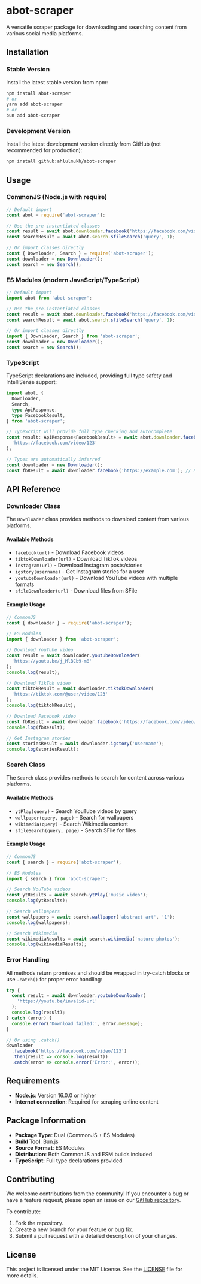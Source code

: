 # abot-scraper

A versatile scraper package for downloading and searching content from various social media platforms.

## Installation

### Stable Version

Install the latest stable version from npm:

```bash
npm install abot-scraper
# or
yarn add abot-scraper
# or
bun add abot-scraper
```

### Development Version

Install the latest development version directly from GitHub (not recommended for production):

```bash
npm install github:ahlulmukh/abot-scraper
```

## Usage

### CommonJS (Node.js with require)

```javascript
// Default import
const abot = require('abot-scraper');

// Use the pre-instantiated classes
const result = await abot.downloader.facebook('https://facebook.com/video/123');
const searchResult = await abot.search.sfileSearch('query', 1);

// Or import classes directly
const { Downloader, Search } = require('abot-scraper');
const downloader = new Downloader();
const search = new Search();
```

### ES Modules (modern JavaScript/TypeScript)

```javascript
// Default import
import abot from 'abot-scraper';

// Use the pre-instantiated classes
const result = await abot.downloader.facebook('https://facebook.com/video/123');
const searchResult = await abot.search.sfileSearch('query', 1);

// Or import classes directly
import { Downloader, Search } from 'abot-scraper';
const downloader = new Downloader();
const search = new Search();
```

### TypeScript

TypeScript declarations are included, providing full type safety and IntelliSense support:

```typescript
import abot, {
  Downloader,
  Search,
  type ApiResponse,
  type FacebookResult,
} from 'abot-scraper';

// TypeScript will provide full type checking and autocomplete
const result: ApiResponse<FacebookResult> = await abot.downloader.facebook(
  'https://facebook.com/video/123'
);

// Types are automatically inferred
const downloader = new Downloader();
const fbResult = await downloader.facebook('https://example.com'); // Return type is known
```

## API Reference

### Downloader Class

The `Downloader` class provides methods to download content from various platforms.

#### Available Methods

- `facebook(url)` - Download Facebook videos
- `tiktokDownloader(url)` - Download TikTok videos
- `instagram(url)` - Download Instagram posts/stories
- `igstory(username)` - Get Instagram stories for a user
- `youtubeDownloader(url)` - Download YouTube videos with multiple formats
- `sfileDownloader(url)` - Download files from SFile

#### Example Usage

```javascript
// CommonJS
const { downloader } = require('abot-scraper');

// ES Modules
import { downloader } from 'abot-scraper';

// Download YouTube video
const result = await downloader.youtubeDownloader(
  'https://youtu.be/j_MlBCb9-m8'
);
console.log(result);

// Download TikTok video
const tiktokResult = await downloader.tiktokDownloader(
  'https://tiktok.com/@user/video/123'
);
console.log(tiktokResult);

// Download Facebook video
const fbResult = await downloader.facebook('https://facebook.com/video/123');
console.log(fbResult);

// Get Instagram stories
const storiesResult = await downloader.igstory('username');
console.log(storiesResult);
```

### Search Class

The `Search` class provides methods to search for content across various platforms.

#### Available Methods

- `ytPlay(query)` - Search YouTube videos by query
- `wallpaper(query, page)` - Search for wallpapers
- `wikimedia(query)` - Search Wikimedia content
- `sfileSearch(query, page)` - Search SFile for files

#### Example Usage

```javascript
// CommonJS
const { search } = require('abot-scraper');

// ES Modules
import { search } from 'abot-scraper';

// Search YouTube videos
const ytResults = await search.ytPlay('music video');
console.log(ytResults);

// Search wallpapers
const wallpapers = await search.wallpaper('abstract art', '1');
console.log(wallpapers);

// Search Wikimedia
const wikimediaResults = await search.wikimedia('nature photos');
console.log(wikimediaResults);
```

### Error Handling

All methods return promises and should be wrapped in try-catch blocks or use `.catch()` for proper error handling:

```javascript
try {
  const result = await downloader.youtubeDownloader(
    'https://youtu.be/invalid-url'
  );
  console.log(result);
} catch (error) {
  console.error('Download failed:', error.message);
}

// Or using .catch()
downloader
  .facebook('https://facebook.com/video/123')
  .then(result => console.log(result))
  .catch(error => console.error('Error:', error));
```

## Requirements

- **Node.js**: Version 16.0.0 or higher
- **Internet connection**: Required for scraping online content

## Package Information

- **Package Type**: Dual (CommonJS + ES Modules)
- **Build Tool**: Bun.js
- **Source Format**: ES Modules
- **Distribution**: Both CommonJS and ESM builds included
- **TypeScript**: Full type declarations provided

## Contributing

We welcome contributions from the community! If you encounter a bug or have a feature request, please open an issue on our [GitHub repository](https://github.com/ahlulmukh/abot-scraper).

To contribute:

1. Fork the repository.
2. Create a new branch for your feature or bug fix.
3. Submit a pull request with a detailed description of your changes.

## License

This project is licensed under the MIT License. See the [LICENSE](LICENSE) file for more details.
